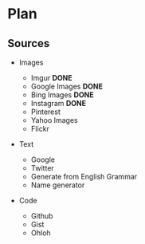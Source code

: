 # Plan

## Sources

- Images
  - Imgur **DONE**
  - Google Images **DONE**
  - Bing Images **DONE**
  - Instagram **DONE**
  - Pinterest
  - Yahoo Images
  - Flickr

- Text
  - Google
  - Twitter
  - Generate from English Grammar
  - Name generator

- Code
  - Github
  - Gist
  - Ohloh
